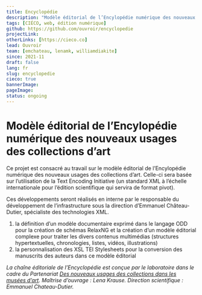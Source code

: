 ```yaml
---
title: Encyclopédie
description: "Modèle éditorial de l’Encylopédie numérique des nouveaux usages des collections d’art"
tags: [CIÉCO, web, édition numérique]
github: https://github.com/ouvroir/encyclopedie
projectLink:
otherLinks: [https://cieco.co]
lead: Ouvroir
team: [emchateau, lenamk, williamdiakite]
since: 2021-11
draft: false
lang: fr
slug: encyclopedie
cieco: true
bannerImage:
pageImage:
status: ongoing
---
```


# Modèle éditorial de l’Encylopédie numérique des nouveaux usages des collections d’art

Ce projet est consacré au travail sur le modèle éditorial de l’Encylopédie numérique des nouveaux usages des collections d’art. Celle-ci sera basée sur l’utilisation de la Text Encoding Initiative (un standard XML à l’échelle internationale pour l’édition scientifique qui servira de format pivot).

Ces développements seront réalisés en interne par le responsable du développement de l’infrastructure sous la direction d’Emmanuel Château-Dutier, spécialiste des technologies XML.

1. la définition d’un modèle documentaire exprimé dans le langage ODD pour la création de schémas RelaxNG et la création d’un modèle éditorial complexe pour traiter les divers contenus multimédias (structures hypertextuelles, chronologies, listes, vidéos, illustrations)
2. la personnalisation des XSL TEI Stylesheets pour la conversion des manuscrits des auteurs dans ce modèle éditorial

_La chaîne éditoriale de l’Encyclopédie est conçue par le laboratoire dans le cadre du Partenariat [Des nouveaux usages des collections dans les musées d’art](https://www.cieco.co). Maîtrise d’ouvrage : Lena Krause. Direction scientifique : Emmanuel Chateau-Dutier._
